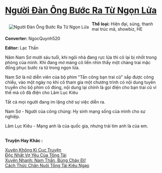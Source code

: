 <a href="https://utruyen.com/truyen/nguoi-dan-ong-buoc-ra-tu-ngon-lua/17089/" title="Người Đàn Ông Bước Ra Từ Ngọn Lửa"><h1>Người Đàn Ông Bước Ra Từ Ngọn Lửa</h1></a><div style="display:table"><img align="right" style="float: left; padding: 10px;" src="https://utruyen.com/images/story/200x260/nguoi-dan-ong-buoc-ra-tu-ngon-lua.jpg" alt="Người Đàn Ông Bước Ra Từ Ngọn Lửa"><b>Thể loại:</b> Hiện đại, sủng, thanh mai trúc mã, showbiz, HE<p></p><b>Converter:</b> NgocQuynh520<p></p><b>Editor:</b> Lạc Thần<p></p>Năm Nam Sơ mười sáu tuổi, khi ngôi nhà đang rực lửa thì cô lại bị nhốt trong phòng của mình. Khi đang mơ màng cô liền nhìn thấy một chàng trai mặc đồng phục bước ra từ trong ngọn lửa.<p></p>Nam Sơ là nữ diễn viên của bộ phim "Tấn công bạn trai cũ" sắp được công chiếu, vào một ngày nọ khi cô tham gia một chương trình có nội dung tuyên truyền cho bộ phim cô đóng, nội dung lại chính là gọi điện cho bạn trai cũ vì thế mà cô đã điện cho Lâm Lục Kiêu<p></p>Tất cả mọi người đang im lặng chờ sự việc diễn ra.<p></p>Nam Sơ - Người của công chúng: Hy sinh mạng sống của mình cho sự nghiệp.<p></p>Lâm Lục Kiêu - Mạng anh là của quốc gia, nhưng trái tim anh là của em.</div><p><br><b>Truyện Hay Khác :</b></p><a href="https://utruyen.com/truyen/xuyen-khong-ki-cuc-truyen/16432/" alt="Xuyên Không Kì Cục Truyện">Xuyên Không Kì Cục Truyện</a><br/><a href="https://github.com/quanluxury/ngontinhhot/tree/master/truyenhay/20023/" alt="Độc Nhất Vợ Yêu Của Tổng Tài">Độc Nhất Vợ Yêu Của Tổng Tài</a><br/><a href="https://github.com/quanluxury/ngontinhhot/tree/master/truyenhay/17066/" alt="Xuyên Nhanh: Nam Thần, Bùng Cháy Đi!">Xuyên Nhanh: Nam Thần, Bùng Cháy Đi!</a><br/><a href="https://github.com/quanluxury/ngontinhhot/tree/master/truyenhay/19457/" alt="Cách Thức Chăn Nuôi Tổng Tài Kiêu Ngạo">Cách Thức Chăn Nuôi Tổng Tài Kiêu Ngạo</a><br/>